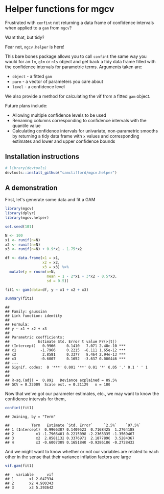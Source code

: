 Helper functions for mgcv
================

Frustrated with `confint` not returning a data frame of confidence intervals when applied to a `gam` from `mgcv`?

Want that, but tidy?

Fear not, `mgcv.helper` is here!

This bare bones package allows you to call `confint` the same way you would for an `lm`, `glm` or `nls` object and get back a tidy data frame filled with the confidence intervals for parametric terms. Arguments taken are:

-   `object` - a fitted `gam`
-   `parm` - a vector of parameters you care about
-   `level` - a confidence level

We also provide a method for calculating the vif from a fitted `gam` object.

Future plans include:

-   Allowing multiple confidence levels to be used
-   Renaming columns corresponding to confidence intervals with the quantile value
-   Calculating confidence intervals for univariate, non-parametric smooths by returning a tidy data frame with `x` values and corresponding estimates and lower and upper confidence bounds

Installation instructions
-------------------------

``` r
# library(devtools)
devtools::install_github("samclifford/mgcv.helper")
```

A demonstration
---------------

First, let's generate some data and fit a GAM

``` r
library(mgcv)
library(dplyr)
library(mgcv.helper)

set.seed(101)

N <- 100
x1 <- runif(n=N)
x2 <- runif(n=N)
x3 <- runif(n=N) + 0.9*x1 - 1.75*x2

df <- data.frame(x1 = x1,
                 x2 = x2,
                 x3 = x3) %>%
  mutate(y = rnorm(n=N,
                   mean = 1 - 2*x1 + 3*x2 - 0.5*x3,
                   sd = 0.5))

fit1 <- gam(data=df, y ~ x1 + x2 + x3)

summary(fit1)
```

    ## 
    ## Family: gaussian 
    ## Link function: identity 
    ## 
    ## Formula:
    ## y ~ x1 + x2 + x3
    ## 
    ## Parametric coefficients:
    ##             Estimate Std. Error t value Pr(>|t|)    
    ## (Intercept)   0.9966     0.1410   7.071 2.48e-10 ***
    ## x1           -1.7966     0.2215  -8.111 1.65e-12 ***
    ## x2            2.8581     0.3377   8.464 2.94e-13 ***
    ## x3           -0.6007     0.1652  -3.637 0.000446 ***
    ## ---
    ## Signif. codes:  0 '***' 0.001 '**' 0.01 '*' 0.05 '.' 0.1 ' ' 1
    ## 
    ## 
    ## R-sq.(adj) =  0.891   Deviance explained = 89.5%
    ## GCV = 0.22009  Scale est. = 0.21129   n = 100

Now that we've got our parameter estimates, etc., we may want to know the confidence intervals for them,

``` r
confint(fit1)
```

    ## Joining, by = "Term"

    ##          Term   Estimate `Std. Error`     `2.5%`    `97.5%`
    ## 1 (Intercept)  0.9966307 0.1409523  0.7168425  1.2764188
    ## 2          x1 -1.7966401 0.2215098 -2.2363335 -1.3569467
    ## 3          x2  2.8581132 0.3376971  2.1877896  3.5284367
    ## 4          x3 -0.6007309 0.1651840 -0.9286186 -0.2728432

And we might want to know whether or not our variables are related to each other in the sense that their variance inflation factors are large

``` r
vif.gam(fit1)
```

    ##   variable      vif
    ## 1       x1 2.047334
    ## 2       x2 4.900343
    ## 3       x3 5.393642
